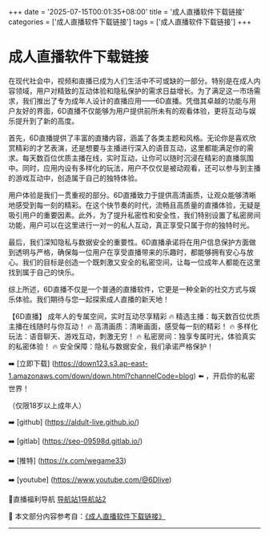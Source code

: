 +++
date = '2025-07-15T00:01:35+08:00'
title = '成人直播软件下载链接'
categories = ['成人直播软件下载链接']
tags = ['成人直播软件下载链接']
+++

# 成人直播软件下载链接

在现代社会中，视频和直播已成为人们生活中不可或缺的一部分。特别是在成人内容领域，用户对精致的互动体验和隐私保护的需求日益增长。为了满足这一市场需求，我们推出了专为成年人设计的直播应用——6D直播。凭借其卓越的功能与用户友好的界面，6D直播不仅能够为用户提供前所未有的观看体验，更将互动与娱乐提升到了新的高度。

首先，6D直播提供了丰富的直播内容，涵盖了各类主题和风格。无论你是喜欢欣赏精彩的才艺表演，还是想要与主播进行深入的语音互动，这里都能满足你的需求。每天数百位优质主播在线，实时互动，让你可以随时沉浸在精彩的直播氛围中。同时，应用内设有多样化的玩法，用户不仅仅是被动观看，还可以参与到主播的游戏互动中，创造属于自己的独特体验。

用户体验是我们一贯重视的部分。6D直播致力于提供高清画质，让观众能够清晰地感受到每一刻的精彩。在这个快节奏的时代，流畅且高质量的直播体验，无疑是吸引用户的重要因素。此外，为了提升私密性和安全性，我们特别设置了私密房间功能，用户可以在这里进行一对一的私人互动，真正享受只属于你的独特时光。

最后，我们深知隐私与数据安全的重要性。6D直播承诺将在用户信息保护方面做到透明与严格，确保每一位用户在享受直播带来的乐趣时，都能够拥有安心与放心。我们的目标是创造一个既刺激又安全的私密空间，让每一位成年人都能在这里找到属于自己的快乐。

综上所述，6D直播不仅是一个普通的直播软件，它更是一种全新的社交方式与娱乐体验。我们期待与您一起探索成人直播的新天地！

【6D直播】
成年人的专属空间，实时互动尽享精彩
🔥 精选主播：每天数百位优质主播在线随时与你互动！
🔥 高清画质：清晰画面，感受每一刻的精彩！
🔥 多样化玩法：语音聊天、游戏互动，刺激无穷！
🔥 私密房间：独享专属时光，体验真实的私密体验！
🔥 安全保障：隐私与数据安全，我们承诺严格保护！

➡️ [立即下载] (https://down123.s3.ap-east-1.amazonaws.com/down/down.html?channelCode=blog) ⬅️ ，开启你的私密世界！

（仅限18岁以上成年人）

➡️ [github] (https://aldult-live.github.io/)

➡️ [gitlab] (https://seo-09598d.gitlab.io/)

➡️ [推特] (https://x.com/wegame33)

➡️ [youtube] (https://www.youtube.com/@6Dlive)

🔞直播福利导航 [导航站1](https://webstack-86085a.gitlab.io/)[导航站2](https://onlygit123-2.github.io/)


📘 本文部分内容参考自：[《成人直播软件下载链接》](https://github.com/qicaizhibo123321/tvshow)

---
